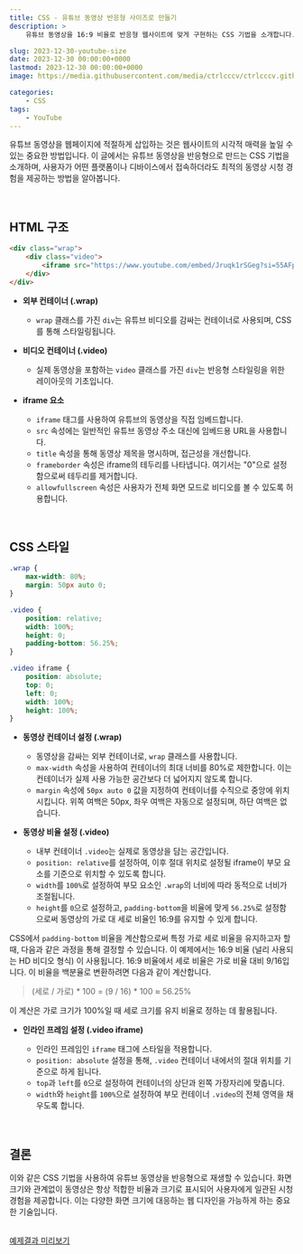 ```yaml
---
title: CSS - 유튜브 동영상 반응형 사이즈로 만들기
description: >  
    유튜브 동영상을 16:9 비율로 반응형 웹사이트에 맞게 구현하는 CSS 기법을 소개합니다. 가로 세로 비율을 유지하며 모든 디바이스에서 완벽하게 표현되는 비디오 삽입 방법을 설명합니다.

slug: 2023-12-30-youtube-size
date: 2023-12-30 00:00:00+0000
lastmod: 2023-12-30 00:00:00+0000
image: https://media.githubusercontent.com/media/ctrlcccv/ctrlcccv.github.io/master/assets/img/post/2023-12-30-youtube-size.webp

categories:
    - CSS
tags:
    - YouTube
---
```

유튜브 동영상을 웹페이지에 적절하게 삽입하는 것은 웹사이트의 시각적 매력을 높일 수 있는 중요한 방법입니다. 이 글에서는 유튜브 동영상을 반응형으로 만드는 CSS 기법을 소개하며, 사용자가 어떤 플랫폼이나 디바이스에서 접속하더라도 최적의 동영상 시청 경험을 제공하는 방법을 알아봅니다.  

<script async src="https://pagead2.googlesyndication.com/pagead/js/adsbygoogle.js?client=ca-pub-8535540836842352" crossorigin="anonymous"></script>
<ins class="adsbygoogle"
     style="display:block; text-align:center;"
     data-ad-layout="in-article"
     data-ad-format="fluid"
     data-ad-client="ca-pub-8535540836842352"
     data-ad-slot="2974559225"></ins>
<script>
     (adsbygoogle = window.adsbygoogle || []).push({});
</script>

<br>

## HTML 구조

```html
<div class="wrap">
    <div class="video">
        <iframe src="https://www.youtube.com/embed/Jruqk1rSGeg?si=55AFpgUVVnuSOb7p" title="YouTube video player" frameborder="0" allow="accelerometer; autoplay; clipboard-write; encrypted-media; gyroscope; picture-in-picture; web-share" allowfullscreen></iframe>
    </div>
</div>
```
* **외부 컨테이너 (.wrap)**
  * `wrap` 클래스를 가진 `div`는 유튜브 비디오를 감싸는 컨테이너로 사용되며, CSS를 통해 스타일링됩니다.

* **비디오 컨테이너 (.video)**
  * 실제 동영상을 포함하는 `video` 클래스를 가진 `div`는 반응형 스타일링을 위한 레이아웃의 기초입니다.

* **iframe 요소**
  * `iframe` 태그를 사용하여 유튜브의 동영상을 직접 임베드합니다.
  * `src` 속성에는 일반적인 유튜브 동영상 주소 대신에 임베드용 URL을 사용합니다.
  * `title` 속성을 통해 동영상 제목을 명시하며, 접근성을 개선합니다.
  * `frameborder` 속성은 iframe의 테두리를 나타냅니다. 여기서는 "0"으로 설정함으로써 테두리를 제거합니다.
  * `allowfullscreen` 속성은 사용자가 전체 화면 모드로 비디오를 볼 수 있도록 허용합니다.  

<script async src="https://pagead2.googlesyndication.com/pagead/js/adsbygoogle.js?client=ca-pub-8535540836842352" crossorigin="anonymous"></script>
<ins class="adsbygoogle"
     style="display:block; text-align:center;"
     data-ad-layout="in-article"
     data-ad-format="fluid"
     data-ad-client="ca-pub-8535540836842352"
     data-ad-slot="2974559225"></ins>
<script>
     (adsbygoogle = window.adsbygoogle || []).push({});
</script>

<br>

## CSS 스타일
```css
.wrap {
    max-width: 80%; 
    margin: 50px auto 0; 
}

.video {
    position: relative;
    width: 100%;
    height: 0; 
    padding-bottom: 56.25%; 
}

.video iframe {
    position: absolute;
    top: 0; 
    left: 0;
    width: 100%; 
    height: 100%; 
} 
```

* **동영상 컨테이너 설정 (.wrap)**  
  * 동영상을 감싸는 외부 컨테이너로, `wrap` 클래스를 사용합니다.
  * `max-width` 속성을 사용하여 컨테이너의 최대 너비를 80%로 제한합니다. 이는 컨테이너가 실제 사용 가능한 공간보다 더 넓어지지 않도록 합니다.
  * `margin` 속성에 `50px auto 0` 값을 지정하여 컨테이너를 수직으로 중앙에 위치시킵니다. 위쪽 여백은 50px, 좌우 여백은 자동으로 설정되며, 하단 여백은 없습니다.  

* **동영상 비율 설정 (.video)**  
  * 내부 컨테이너 `.video`는 실제로 동영상을 담는 공간입니다.
  * `position: relative`를 설정하여, 이후 절대 위치로 설정될 iframe이 부모 요소를 기준으로 위치할 수 있도록 합니다.
  * `width`를 `100%`로 설정하여 부모 요소인 `.wrap`의 너비에 따라 동적으로 너비가 조절됩니다.
  * `height`를 `0`으로 설정하고, `padding-bottom`을 비율에 맞게 `56.25%`로 설정함으로써 동영상의 가로 대 세로 비율인 16:9를 유지할 수 있게 합니다.  

CSS에서 `padding-bottom` 비율을 계산함으로써 특정 가로 세로 비율을 유지하고자 할 때, 다음과 같은 과정을 통해 결정할 수 있습니다. 이 예제에서는 16:9 비율 (널리 사용되는 HD 비디오 형식) 이 사용됩니다. 16:9 비율에서 세로 비율은 가로 비율 대비 9/16입니다. 이 비율을 백분율로 변환하려면 다음과 같이 계산합니다.

> (세로 / 가로) * 100 = (9 / 16) * 100 ≈ 56.25%

이 계산은 가로 크기가 100%일 때 세로 크기를 유지 비율로 정하는 데 활용됩니다.    

* **인라인 프레임 설정 (.video iframe)**  

  * 인라인 프레임인 `iframe` 태그에 스타일을 적용합니다.
  * `position: absolute` 설정을 통해, `.video` 컨테이너 내에서의 절대 위치를 기준으로 하게 됩니다.
  * `top`과 `left`를 `0`으로 설정하여 컨테이너의 상단과 왼쪽 가장자리에 맞춥니다.
  * `width`와 `height`를 `100%`으로 설정하여 부모 컨테이너 `.video`의 전체 영역을 채우도록 합니다.    
<br>

## 결론 
이와 같은 CSS 기법을 사용하여 유튜브 동영상을 반응형으로 재생할 수 있습니다. 화면 크기와 관계없이 동영상은 항상 적합한 비율과 크기로 표시되어 사용자에게 일관된 시청 경험을 제공합니다. 이는 다양한 화면 크기에 대응하는 웹 디자인을 가능하게 하는 중요한 기술입니다.   
<br>

<div class="btn_wrap">
    <a target="_blank" href="https://ctrlcccv.github.io/ctrlcccv-demo/2023-12-30-youtube-size/">예제결과 미리보기</a>
</div>